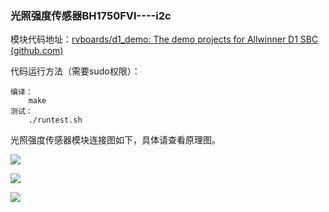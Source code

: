 ### 光照强度传感器BH1750FVI----i2c

模块代码地址：[rvboards/d1_demo: The demo projects for Allwinner D1 SBC (github.com)](https://github.com/rvboards/d1_demo)

代码运行方法（需要sudo权限）：

```
编译：
    make 
测试：
    ./runtest.sh
```

光照强度传感器模块连接图如下，具体请查看原理图。

![](https://rvboards.org/rvboards/dasdu8syrbgvtzvhfj12f4d5/images_dir/1628589575/13.png)

![](https://rvboards.org/rvboards/dasdu8syrbgvtzvhfj12f4d5/images_dir/1628589621/14.png)

![](https://rvboards.org/rvboards/dasdu8syrbgvtzvhfj12f4d5/images_dir/1628589669/15.png)


